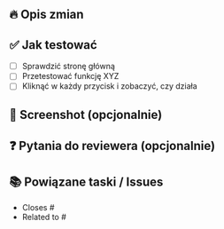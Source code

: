 ## 🔥 Opis zmian

<!-- Opisz, co zostało zrobione w tym Pull Requeście -->

## ✅ Jak testować

<!-- Napisz, jak sprawdzić czy wszystko działa -->

- [ ] Sprawdzić stronę główną
- [ ] Przetestować funkcję XYZ
- [ ] Kliknąć w każdy przycisk i zobaczyć, czy działa

## 📸 Screenshot (opcjonalnie)

<!-- Wklej zrzut ekranu, jeśli zmiany dotyczą UI -->

## ❓ Pytania do reviewera (opcjonalnie)

<!-- Jeśli masz pytania do osoby sprawdzającej, napisz tutaj -->

## 📚 Powiązane taski / Issues

<!-- Podlinkuj powiązane Issues jeśli są -->

- Closes #
- Related to #
